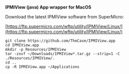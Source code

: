 **IPMIView (java) App wrapper for MacOS**

Download the latest IPMIView software from SuperMicro:

[https://ftp.supermicro.com/wftp/utility/IPMIView/Linux/](https://ftp.supermicro.com/wftp/utility/IPMIView/Linux/)

```
git clone https://github.com/TheCase/IPMIView.app
cd IPMIView.app
mkdir -p Resources/IPMIView
tar -zxvf ~/Downloads/IPMIView*.tar.gz --strip=1 -C ./Resources/IPMIView/.
cd ..
cp -R IPMIView.app ~/Applications
```

